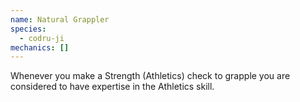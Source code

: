 ```yaml
---
name: Natural Grappler
species:
  - codru-ji
mechanics: []
---
```

Whenever you make a Strength (Athletics) check to grapple you are considered to have expertise in the Athletics skill.
